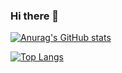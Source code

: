 ### Hi there 👋
[![Anurag's GitHub stats](https://github-readme-stats.vercel.app/api?username=vvanglro&show_icons=true&theme=radical)](https://github.com/vvanglro/vvanglro)

[![Top Langs](https://github-readme-stats.vercel.app/api/top-langs/?username=vvanglro&layout=compact&theme=radical)]([https://github.com/anuraghazra/github-readme-stats](https://github.com/vvanglro/vvanglro))




<!--
**vvanglro/vvanglro** is a ✨ _special_ ✨ repository because its `README.md` (this file) appears on your GitHub profile.

Here are some ideas to get you started:

- 🔭 I’m currently working on ...
- 🌱 I’m currently learning ...
- 👯 I’m looking to collaborate on ...
- 🤔 I’m looking for help with ...
- 💬 Ask me about ...
- 📫 How to reach me: ...
- 😄 Pronouns: ...
- ⚡ Fun fact: ...
-->
